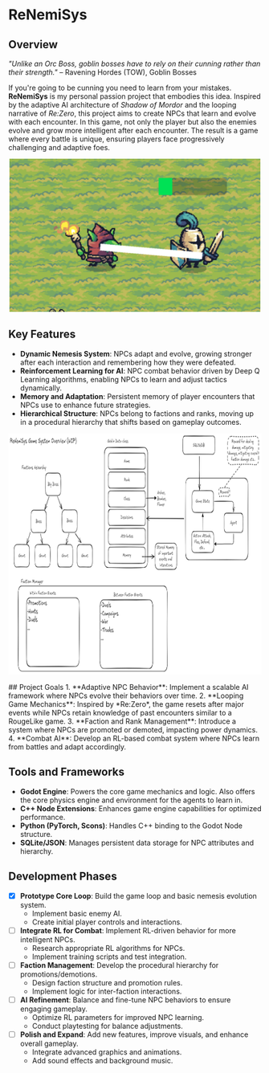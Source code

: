 # ReNemiSys

## Overview

*"Unlike an Orc Boss, goblin bosses have to rely on their cunning rather than their strength."* – Ravening Hordes (TOW), Goblin Bosses

If you're going to be cunning you need to learn from your mistakes. **ReNemiSys** is my personal passion project that embodies this idea.
Inspired by the adaptive AI architecture of *Shadow of Mordor* and the looping narrative of *Re:Zero*, this project aims to create NPCs 
that learn and evolve with each encounter. In this game, not only the player but also the enemies evolve and grow more intelligent after each encounter. 
The result is a game where every battle is unique, ensuring players face progressively challenging and adaptive foes.

<p align="center">
  <img src="EnemyTracking.png" alt="Enemy Tracking" width="500">
</p>

## Key Features
- **Dynamic Nemesis System**: NPCs adapt and evolve, growing stronger after each interaction and remembering how they were defeated.
- **Reinforcement Learning for AI**: NPC combat behavior driven by Deep Q Learning algorithms, enabling NPCs to learn and adjust tactics dynamically.
- **Memory and Adaptation**: Persistent memory of player encounters that NPCs use to enhance future strategies.
- **Hierarchical Structure**: NPCs belong to factions and ranks, moving up in a procedural hierarchy that shifts based on gameplay outcomes.

<p align="center">
  <img src="Game%20System%20Diagram%20WIP.png" width="800" height="480">
</p>
## Project Goals
1. **Adaptive NPC Behavior**: Implement a scalable AI framework where NPCs evolve their behaviors over time.
2. **Looping Game Mechanics**: Inspired by *Re:Zero*, the game resets after major events while NPCs retain knowledge of past encounters similar to a RougeLike game.
3. **Faction and Rank Management**: Introduce a system where NPCs are promoted or demoted, impacting power dynamics.
4. **Combat AI**: Develop an RL-based combat system where NPCs learn from battles and adapt accordingly.

## Tools and Frameworks
- **Godot Engine**: Powers the core game mechanics and logic. Also offers the core physics engine and environment for the agents to learn in.
- **C++ Node Extensions**: Enhances game engine capabilities for optimized performance.
- **Python (PyTorch, Scons)**: Handles C++ binding to the Godot Node structure.
- **SQLite/JSON**: Manages persistent data storage for NPC attributes and hierarchy.


## Development Phases
- [x] **Prototype Core Loop**: Build the game loop and basic nemesis evolution system.
    - Implement basic enemy AI.
    - Create initial player controls and interactions.
- [ ] **Integrate RL for Combat**: Implement RL-driven behavior for more intelligent NPCs.
    - Research appropriate RL algorithms for NPCs.
    - Implement training scripts and test integration.
- [ ] **Faction Management**: Develop the procedural hierarchy for promotions/demotions.
    - Design faction structure and promotion rules.
    - Implement logic for inter-faction interactions.
- [ ] **AI Refinement**: Balance and fine-tune NPC behaviors to ensure engaging gameplay.
    - Optimize RL parameters for improved NPC learning.
    - Conduct playtesting for balance adjustments.
- [ ] **Polish and Expand**: Add new features, improve visuals, and enhance overall gameplay.
    - Integrate advanced graphics and animations.
    - Add sound effects and background music.